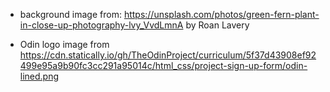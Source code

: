 - background image from: https://unsplash.com/photos/green-fern-plant-in-close-up-photography-lvy_VvdLmnA by Roan Lavery

- Odin logo image from https://cdn.statically.io/gh/TheOdinProject/curriculum/5f37d43908ef92499e95a9b90fc3cc291a95014c/html_css/project-sign-up-form/odin-lined.png
